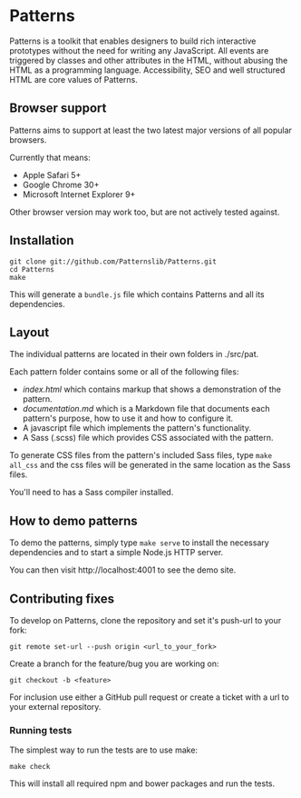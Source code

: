 # Patterns

Patterns is a toolkit that enables designers to build rich
interactive prototypes without the need for writing any JavaScript. All events
are triggered by classes and other attributes in the HTML, without abusing the
HTML as a programming language. Accessibility, SEO and well structured HTML are
core values of Patterns.

## Browser support

Patterns aims to support at least the two latest major versions of all popular browsers.

Currently that means:

- Apple Safari 5+
- Google Chrome 30+
- Microsoft Internet Explorer 9+

Other browser version may work too, but are not actively tested against.

## Installation

    git clone git://github.com/Patternslib/Patterns.git
    cd Patterns
    make

This will generate a `bundle.js` file which contains Patterns and all its
dependencies.

## Layout

The individual patterns are located in their own folders in ./src/pat.

Each pattern folder contains some or all of the following files:

- *index.html* which contains markup that shows a demonstration of the pattern.
- *documentation.md* which is a Markdown file that documents each pattern's purpose,
  how to use it and how to configure it.
- A javascript file which implements the pattern's functionality.
- A Sass (.scss) file which provides CSS associated with the pattern.

To generate CSS files from the pattern's included Sass files, type ``make all_css``
and the css files will be generated in the same location as the Sass files.

You'll need to has a Sass compiler installed.

## How to demo patterns

To demo the patterns, simply type ``make serve`` to install the necessary
dependencies and to start a simple Node.js HTTP server.

You can then visit http://localhost:4001 to see the demo site.

## Contributing fixes

To develop on Patterns, clone the repository and set it's push-url to
your fork:

    git remote set-url --push origin <url_to_your_fork>

Create a branch for the feature/bug you are working on:

    git checkout -b <feature>

For inclusion use either a GitHub pull request or create a ticket with
a url to your external repository.

### Running tests

The simplest way to run the tests are to use make:

    make check

This will install all required npm and bower packages and run the tests.
